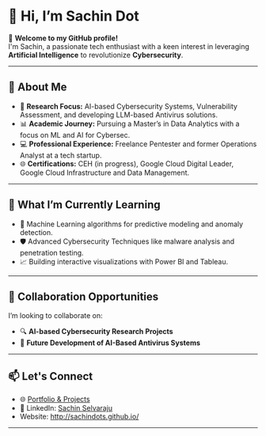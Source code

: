 # 👋 Hi, I’m Sachin Dot  

🚀 **Welcome to my GitHub profile!**  
I'm Sachin, a passionate tech enthusiast with a keen interest in leveraging **Artificial Intelligence** to revolutionize **Cybersecurity**.  

---

## 👀 About Me  

- 🔐 **Research Focus:** AI-based Cybersecurity Systems, Vulnerability Assessment, and developing LLM-based Antivirus solutions.  
- 📊 **Academic Journey:** Pursuing a Master’s in Data Analytics with a focus on ML and AI for Cybersec.  
- 💻 **Professional Experience:** Freelance Pentester and former Operations Analyst at a tech startup.  
- 🌐 **Certifications:** CEH (in progress), Google Cloud Digital Leader, Google Cloud Infrastructure and Data Management.  

---

## 🌱 What I’m Currently Learning  

- 🧠 Machine Learning algorithms for predictive modeling and anomaly detection.  
- 🛡️ Advanced Cybersecurity Techniques like malware analysis and penetration testing.  
- 📈 Building interactive visualizations with Power BI and Tableau.  

---

## 💞️ Collaboration Opportunities  

I’m looking to collaborate on:  
- 🔍 **AI-based Cybersecurity Research Projects**  
- 🤖 **Future Development of AI-Based Antivirus Systems**  

---

## 📫 Let's Connect  

- 🌐 [Portfolio & Projects](https://github.com/sachindots/Projects)  
- 💼 LinkedIn: [Sachin Selvaraju](https://www.linkedin.com/in/sachinselvaraju)
- Website: http://sachindots.github.io/

---

